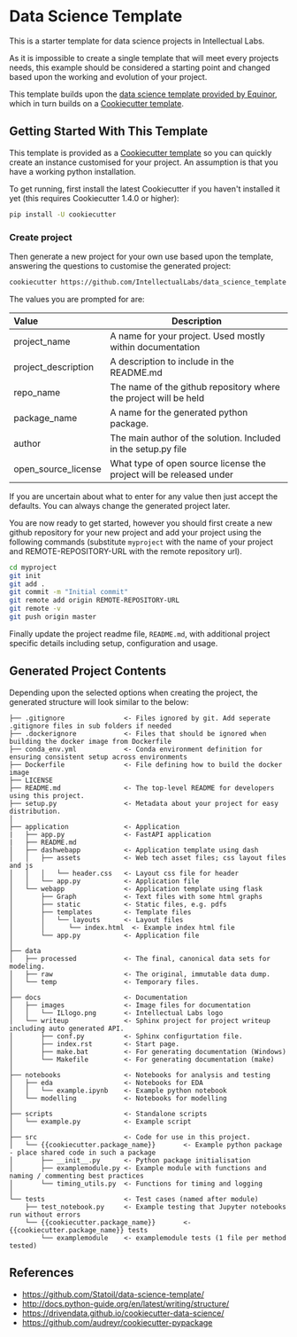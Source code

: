 # Data Science Template

This is a starter template for data science projects in Intellectual Labs.

As it is impossible to create a single template that will meet every projects needs,
this example should be considered
a starting point and changed based upon the working and evolution of your project.

This template builds upon the [data science template provided by Equinor](https://github.com/equinor/data-science-template), which in turn builds on a [Cookiecutter template](http://cookiecutter.readthedocs.org/en/latest/installation.html).


## Getting Started With This Template

This template is provided as a [Cookiecutter template](http://cookiecutter.readthedocs.org/en/latest/installation.html) so you
can quickly create an instance customised for your project. An assumption is that you have a working python installation.

To get running, first install the latest Cookiecutter if you haven't installed it yet (this requires
Cookiecutter 1.4.0 or higher):

```bash
pip install -U cookiecutter
```

### Create project

Then generate a new project for your own use based upon the template, answering the questions to customise the generated project:

```bash
cookiecutter https://github.com/IntellectualLabs/data_science_template
```

The values you are prompted for are:

| Value                   | Description |
| :---                    | --- |
| project_name            | A name for your project. Used mostly within documentation |
| project_description     | A description to include in the README.md |
| repo_name               | The name of the github repository where the project will be held |
| package_name            | A name for the generated python package. |
| author                  | The main author of the solution. Included in the setup.py file |
| open_source_license     | What type of open source license the project will be released under |

If you are uncertain about what to enter for any value then just accept the defaults.
You can always change the generated project later.

You are now ready to get started, however you should first create a new
github repository for your new project and add your project using the following commands
(substitute `myproject` with the name of your project and REMOTE-REPOSITORY-URL
with the remote repository url).

```bash
cd myproject
git init
git add .
git commit -m "Initial commit"
git remote add origin REMOTE-REPOSITORY-URL
git remote -v
git push origin master
```

Finally update the project readme file, `README.md`, with additional project specific details
including setup, configuration and usage.


## Generated Project Contents

Depending upon the selected options when creating the project, the generated structure will look similar to the below:

```
├── .gitignore               <- Files ignored by git. Add seperate .gitignore files in sub folders if needed
├── .dockerignore            <- Files that should be ignored when building the docker image from Dockerfile
├── conda_env.yml            <- Conda environment definition for ensuring consistent setup across environments
├── Dockerfile               <- File defining how to build the docker image
├── LICENSE
├── README.md                <- The top-level README for developers using this project.
├── setup.py                 <- Metadata about your project for easy distribution.
│
├── application              <- Application
|   ├── app.py               <- FastAPI application
|   ├── README.md
│   ├── dashwebapp           <- Application template using dash
│   │   ├── assets           <- Web tech asset files; css layout files and js
│   │   │   └── header.css   <- Layout css file for header
│   │   └── app.py           <- Application file
│   └── webapp               <- Application template using flask
│       ├── Graph            <- Text files with some html graphs
│       ├── static           <- Static files, e.g. pdfs
│       ├── templates        <- Template files
│       │   └── layouts      <- Layout files
│       │      └── index.html  <- Example index html file
│       └── app.py           <- Application file
│
├── data
│   ├── processed            <- The final, canonical data sets for modeling.
│   ├── raw                  <- The original, immutable data dump.
│   └── temp                 <- Temporary files.
│
├── docs                     <- Documentation
│   ├── images               <- Image files for documentation
│   │   └── ILlogo.png       <- Intellectual Labs logo
│   └── writeup              <- Sphinx project for project writeup including auto generated API.
│       ├── conf.py          <- Sphinx configurtation file.
│       ├── index.rst        <- Start page.
│       ├── make.bat         <- For generating documentation (Windows)
│       └── Makefile         <- For generating documentation (make)
│
├── notebooks                <- Notebooks for analysis and testing
│   ├── eda                  <- Notebooks for EDA
│   │   └── example.ipynb    <- Example python notebook
│   └── modelling            <- Notebooks for modelling
│
├── scripts                  <- Standalone scripts
│   └── example.py           <- Example script
│
├── src                      <- Code for use in this project.
│   └── {{cookiecutter.package_name}}       <- Example python package - place shared code in such a package
│       ├── __init__.py      <- Python package initialisation
│       ├── examplemodule.py <- Example module with functions and naming / commenting best practices
│       └── timing_utils.py  <- Functions for timing and logging
│
└── tests                    <- Test cases (named after module)
    ├── test_notebook.py     <- Example testing that Jupyter notebooks run without errors
    └── {{cookiecutter.package_name}}       <- {{cookiecutter.package_name}} tests
        └── examplemodule    <- examplemodule tests (1 file per method tested)
```


## References

* https://github.com/Statoil/data-science-template/
* http://docs.python-guide.org/en/latest/writing/structure/
* https://drivendata.github.io/cookiecutter-data-science/
* https://github.com/audreyr/cookiecutter-pypackage

[//]: #
   [anaconda]: <https://www.continuum.io/downloads>
